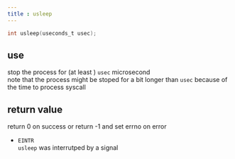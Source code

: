 ```yaml
---
title : usleep
---
```

```c
int usleep(useconds_t usec);
```

## use
stop the process for (at least ) `usec` microsecond  
note that the process might be stoped for a bit longer than `usec` because of the time to process syscall

## return value
return 0 on success or return -1 and set errno on error

- `EINTR`  
  `usleep` was interrutped by a signal
